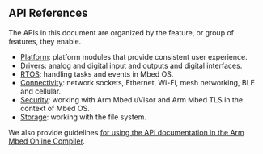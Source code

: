 ## API References

The APIs in this document are organized by the feature, or group of features, they enable.

* [Platform](/docs/v5.4/reference/api-references.html#platform): platform modules that provide consistent user experience.
* [Drivers](/docs/v5.4/reference/api-references.html#drivers): analog and digital input and outputs and digital interfaces.
* [RTOS](/docs/v5.4/reference/api-references.html#rtos): handling tasks and events in Mbed OS.
* [Connectivity](/docs/v5.4/reference/api-references.html#connectivity): network sockets, Ethernet, Wi-Fi, mesh networking, BLE and cellular.
* [Security](/docs/v5.4/reference/api-references.html#security): working with Arm Mbed uVisor and Arm Mbed TLS in the context of Mbed OS.
* [Storage](/docs/v5.4/reference/api-references.html#storage): working with the file system.

We also provide guidelines [for using the API documentation in the Arm Mbed Online Compiler](APIs/API_Documentation.md).
